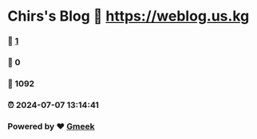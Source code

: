 # Chirs's Blog :link: https://weblog.us.kg 
### :page_facing_up: [1](https://weblog.us.kg/tag.html) 
### :speech_balloon: 0 
### :hibiscus: 1092 
### :alarm_clock: 2024-07-07 13:14:41 
### Powered by :heart: [Gmeek](https://github.com/Meekdai/Gmeek)
